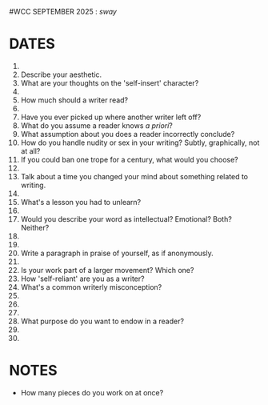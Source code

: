 #WCC SEPTEMBER 2025 : *sway*
<!-- Leaves of Grass -->

# DATES
1. 
2. Describe your aesthetic.
3. What are your thoughts on the 'self-insert' character? 
4. 
5. How much should a writer read?
6. 
7. Have you ever picked up where another writer left off?
8. What do you assume a reader knows *a priori*?
9. What assumption about you does a reader incorrectly conclude?
10. How do you handle nudity or sex in your writing? Subtly, graphically, not at all?
11. If you could ban one trope for a century, what would you choose?
12. 
13. Talk about a time you changed your mind about something related to writing.
14. 
15. What's a lesson you had to unlearn?
16. 
17. Would you describe your word as intellectual? Emotional? Both? Neither?
18. 
19. 
20. Write a paragraph in praise of yourself, as if anonymously.
21. 
22. Is your work part of a larger movement? Which one?
23. How 'self-reliant' are you as a writer?
24. What's a common writerly misconception?
25. 
26. 
27. 
28. What purpose do you want to endow in a reader?
29. 
30. 


# NOTES
- How many pieces do you work on at once?
